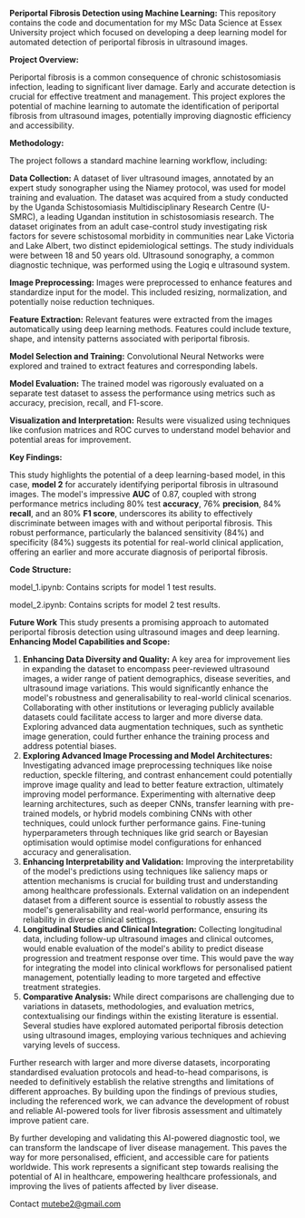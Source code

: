 **Periportal Fibrosis Detection using Machine Learning:**
This repository contains the code and documentation for my MSc Data Science at Essex University project which focused on developing a deep learning model for automated detection of periportal fibrosis in ultrasound images.

**Project Overview:**

Periportal fibrosis is a common consequence of chronic schistosomiasis infection, leading to significant liver damage. Early and accurate detection is crucial for effective treatment and management. This project explores the potential of machine learning to automate the identification of periportal fibrosis from ultrasound images, potentially improving diagnostic efficiency and accessibility.

**Methodology:**

The project follows a standard machine learning workflow, including:

**Data Collection:** A dataset of liver ultrasound images, annotated by an expert study sonographer using the Niamey protocol, was used for model training and evaluation. The dataset was acquired from a study conducted by the Uganda Schistosomiasis Multidisciplinary Research Centre (U-SMRC), a leading Ugandan institution in schistosomiasis research. The dataset originates from an adult case-control study investigating risk factors for severe schistosomal morbidity in communities near Lake Victoria and Lake Albert, two distinct epidemiological settings. The study individuals were between 18 and 50 years old. Ultrasound sonography, a common diagnostic technique, was performed using the Logiq e ultrasound system.

**Image Preprocessing:** Images were preprocessed to enhance features and standardize input for the model. This included resizing, normalization, and potentially noise reduction techniques.

**Feature Extraction:** Relevant features were extracted from the images automatically using deep learning methods. Features could include texture, shape, and intensity patterns associated with periportal fibrosis.

**Model Selection and Training:** Convolutional Neural Networks were explored and trained to extract features and corresponding labels.

**Model Evaluation:** The trained model was rigorously evaluated on a separate test dataset to assess the performance using metrics such as accuracy, precision, recall, and F1-score.

**Visualization and Interpretation:** Results were visualized using techniques like confusion matrices and ROC curves to understand model behavior and potential areas for improvement.

**Key Findings:**

This study highlights the potential of a deep learning-based model, in this case, **model 2** for accurately identifying periportal fibrosis in ultrasound images. The model's impressive **AUC** of 0.87, coupled with strong performance metrics including 80% test **accuracy**, 76% **precision**, 84% **recall**, and an 80% **F1 score**, underscores its ability to effectively discriminate between images with and without periportal fibrosis. 
This robust performance, particularly the balanced sensitivity (84%) and specificity (84%) suggests its potential for real-world clinical application, offering an earlier and more accurate diagnosis of periportal fibrosis.


**Code Structure:**

model_1.ipynb: Contains scripts for  model 1 test results.

model_2.ipynb: Contains scripts for  model 2 test results.


**Future Work**
This study presents a promising approach to automated periportal fibrosis detection using ultrasound images and deep learning. 
**Enhancing Model Capabilities and Scope:**
1.	**Enhancing Data Diversity and Quality:**
A key area for improvement lies in expanding the dataset to encompass peer-reviewed ultrasound images, a wider range of patient demographics, disease severities, and ultrasound image variations. This would significantly enhance the model's robustness and generalisability to real-world clinical scenarios. Collaborating with other institutions or leveraging publicly available datasets could facilitate access to larger and more diverse data. Exploring advanced data augmentation techniques, such as synthetic image generation, could further enhance the training process and address potential biases.
2.	**Exploring Advanced Image Processing and Model Architectures:**
Investigating advanced image preprocessing techniques like noise reduction, speckle filtering, and contrast enhancement could potentially improve image quality and lead to better feature extraction, ultimately improving model performance. Experimenting with alternative deep learning architectures, such as deeper CNNs, transfer learning with pre-trained models, or hybrid models combining CNNs with other techniques, could unlock further performance gains. Fine-tuning hyperparameters through techniques like grid search or Bayesian optimisation would optimise model configurations for enhanced accuracy and generalisation.
3.	**Enhancing Interpretability and Validation:**
Improving the interpretability of the model's predictions using techniques like saliency maps or attention mechanisms is crucial for building trust and understanding among healthcare professionals. External validation on an independent dataset from a different source is essential to robustly assess the model's generalisability and real-world performance, ensuring its reliability in diverse clinical settings.
4.	**Longitudinal Studies and Clinical Integration:**
Collecting longitudinal data, including follow-up ultrasound images and clinical outcomes, would enable evaluation of the model's ability to predict disease progression and treatment response over time. This would pave the way for integrating the model into clinical workflows for personalised patient management, potentially leading to more targeted and effective treatment strategies.
5.	**Comparative Analysis:**
While direct comparisons are challenging due to variations in datasets, methodologies, and evaluation metrics, contextualising our findings within the existing literature is essential. Several studies have explored automated periportal fibrosis detection using ultrasound images, employing various techniques and achieving varying levels of success. 

Further research with larger and more diverse datasets, incorporating standardised evaluation protocols and head-to-head comparisons, is needed to definitively establish the relative strengths and limitations of different approaches. By building upon the findings of previous studies, including the referenced work, we can advance the development of robust and reliable AI-powered tools for liver fibrosis assessment and ultimately improve patient care.

By further developing and validating this AI-powered diagnostic tool, we can transform the landscape of liver disease management. This paves the way for more personalised, efficient, and accessible care for patients worldwide. This work represents a significant step towards realising the potential of AI in healthcare, empowering healthcare professionals, and improving the lives of patients affected by liver disease.


Contact
mutebe2@gmail.com

